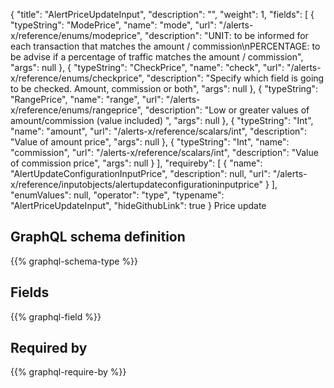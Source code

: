 {
  "title": "AlertPriceUpdateInput",
  "description": "",
  "weight": 1,
  "fields": [
    {
      "typeString": "ModePrice",
      "name": "mode",
      "url": "/alerts-x/reference/enums/modeprice",
      "description": "UNIT: to be informed for each transaction that matches the amount / commission\nPERCENTAGE: to be advise if a percentage of traffic matches the amount / commission",
      "args": null
    },
    {
      "typeString": "CheckPrice",
      "name": "check",
      "url": "/alerts-x/reference/enums/checkprice",
      "description": "Specify which field is going to be checked. Amount, commission or both",
      "args": null
    },
    {
      "typeString": "RangePrice",
      "name": "range",
      "url": "/alerts-x/reference/enums/rangeprice",
      "description": "Low or greater values of amount/commission (value included) ",
      "args": null
    },
    {
      "typeString": "Int",
      "name": "amount",
      "url": "/alerts-x/reference/scalars/int",
      "description": "Value of amount price",
      "args": null
    },
    {
      "typeString": "Int",
      "name": "commission",
      "url": "/alerts-x/reference/scalars/int",
      "description": "Value of commission price",
      "args": null
    }
  ],
  "requireby": [
    {
      "name": "AlertUpdateConfigurationInputPrice",
      "description": null,
      "url": "/alerts-x/reference/inputobjects/alertupdateconfigurationinputprice"
    }
  ],
  "enumValues": null,
  "operator": "type",
  "typename": "AlertPriceUpdateInput",
  "hideGithubLink": true
}
Price update
## GraphQL schema definition

{{% graphql-schema-type %}}

## Fields

{{% graphql-field %}}

## Required by

{{% graphql-require-by %}}
